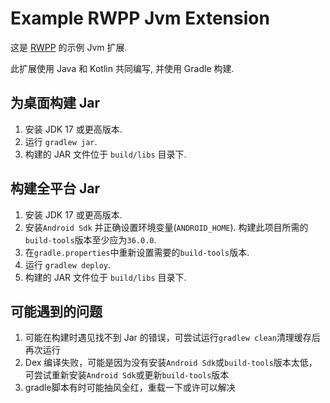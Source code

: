 # Example RWPP Jvm Extension

这是 [RWPP](https://github.com/Minxyzgo/rwpp) 的示例 Jvm 扩展.

此扩展使用 Java 和 Kotlin 共同编写, 并使用 Gradle 构建.

## 为桌面构建 Jar
1. 安装 JDK 17 或更高版本.
2. 运行 `gradlew jar`. 
3. 构建的 JAR 文件位于 `build/libs` 目录下.

## 构建全平台 Jar
1. 安装 JDK 17 或更高版本.
2. 安装`Android Sdk` 并正确设置环境变量(`ANDROID_HOME`). 构建此项目所需的`build-tools`版本至少应为`36.0.0`.
3. 在`gradle.properties`中重新设置需要的`build-tools`版本.
4. 运行 `gradlew deploy`.
5. 构建的 JAR 文件位于 `build/libs` 目录下.

## 可能遇到的问题
1. 可能在构建时遇见找不到 Jar 的错误，可尝试运行`gradlew clean`清理缓存后再次运行
2. Dex 编译失败，可能是因为没有安装`Android Sdk`或`build-tools`版本太低，可尝试重新安装`Android Sdk`或更新`build-tools`版本
3. gradle脚本有时可能抽风全红，重载一下或许可以解决